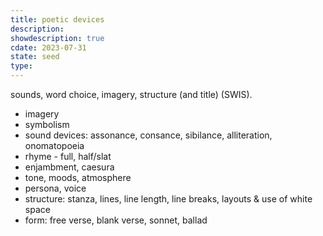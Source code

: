 ```yaml
---
title: poetic devices
description: 
showdescription: true
cdate: 2023-07-31
state: seed
type: 
---
```


sounds, word choice, imagery, structure (and title) (SWIS).

- imagery
- symbolism
- sound devices: assonance, consance, sibilance, alliteration, onomatopoeia
- rhyme - full, half/slat
- enjambment, caesura
- tone, moods, atmosphere
- persona, voice
- structure: stanza, lines, line length, line breaks, layouts & use of white space
- form: free verse, blank verse, sonnet, ballad
